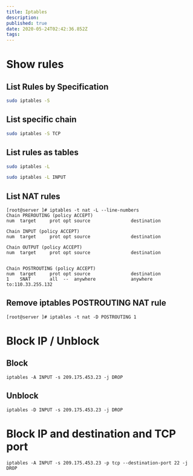 ```yaml
---
title: Iptables
description: 
published: true
date: 2020-05-24T02:42:36.852Z
tags: 
---
```


# Show rules

## List Rules by Specification

```sh
sudo iptables -S
```

## List specific chain
```sh
sudo iptables -S TCP
```
## List rules as tables
```sh
sudo iptables -L
```
```sh
sudo iptables -L INPUT
```

## List NAT rules


```text
[root@server ]# iptables -t nat -L --line-numbers
Chain PREROUTING (policy ACCEPT)
num  target     prot opt source               destination         

Chain INPUT (policy ACCEPT)
num  target     prot opt source               destination         

Chain OUTPUT (policy ACCEPT)
num  target     prot opt source               destination         


Chain POSTROUTING (policy ACCEPT)
num  target     prot opt source               destination         
1    SNAT       all  --  anywhere             anywhere             to:110.33.255.132
```


## Remove iptables POSTROUTING NAT rule


```text
[root@server ]# iptables -t nat -D POSTROUTING 1

```




# Block IP / Unblock
## Block
```text
iptables -A INPUT -s 209.175.453.23 -j DROP
```
## Unblock
```text
iptables -D INPUT -s 209.175.453.23 -j DROP
```

# Block IP and destination and TCP port
```text
iptables -A INPUT -s 209.175.453.23 -p tcp --destination-port 22 -j DROP
```